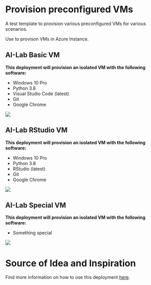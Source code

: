 # Provision preconfigured VMs
A test template to provision various preconfigured VMs for various scenarios.

Use to provison VMs in Azure Instance.


## AI-Lab Basic VM

**This deployment will provision an isolated VM with the following software:**
* Windows 10 Pro
* Python 3.8
* Visual Studio Code (latest)
* Git
* Google Chrome

<a href="https://portal.azure.com/#create/Microsoft.Template/uri/https%3A%2F%2Fraw.githubusercontent.com%2Fdmladblum%2Fcountchocula%2Fmaster%2Fazure-deploy-basic.json" target="_blank">
    <img src="http://azuredeploy.net/deploybutton.png"/>
</a>


## AI-Lab RStudio VM
**This deployment will provision an isolated VM with the following software:**
* Windows 10 Pro
* Python 3.8
* RStudio (latest)
* Git
* Google Chrome

<a href="https://portal.azure.com/#create/Microsoft.Template/uri/https%3A%2F%2Fraw.githubusercontent.com%2Fdmladblum%2Fcountchocula%2Fmaster%2Fazure-deploy-rstudio.json" target="_blank">
    <img src="http://azuredeploy.net/deploybutton.png"/>
</a>


## AI-Lab Special VM
**This deployment will provision an isolated VM with the following software:**
* Something special

<a href="https://portal.azure.com/#create/Microsoft.Template/uri/https%3A%2F%2Fraw.githubusercontent.com%2Fdmladblum%2Fcountchocula%2Fmaster%2Fazure-deploy-special.json" target="_blank">
    <img src="http://azuredeploy.net/deploybutton.png"/>
</a>



# Source of Idea and Inspiration

Find more information on how to use this deployment <a href=https://buildazure.com/2018/04/17/using-chocolatey-with-azure-vms/>here</a>.
